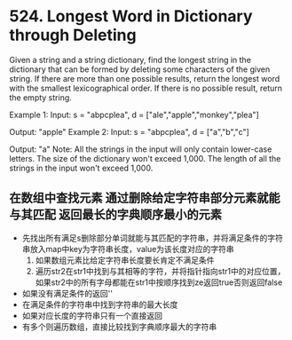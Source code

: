 # 524. Longest Word in Dictionary through Deleting

Given a string and a string dictionary, find the longest string in the dictionary that can be formed by deleting some characters of the given string. If there are more than one possible results, return the longest word with the smallest lexicographical order. If there is no possible result, return the empty string.

Example 1:
Input:
s = "abpcplea", d = ["ale","apple","monkey","plea"]

Output: 
"apple"
Example 2:
Input:
s = "abpcplea", d = ["a","b","c"]

Output: 
"a"
Note:
All the strings in the input will only contain lower-case letters.
The size of the dictionary won't exceed 1,000.
The length of all the strings in the input won't exceed 1,000.

## 在数组中查找元素 通过删除给定字符串部分元素就能与其匹配 返回最长的字典顺序最小的元素

- 先找出所有满足s删除部分单词就能与其匹配的字符串，并将满足条件的字符串放入map中key为字符串长度，value为该长度对应的字符串
    1. 如果数组元素比给定字符串长度要长肯定不满足条件
    2. 遍历str2在str1中找到与其相等的字符，并将指针指向str1中的对应位置，如果str2中的所有字母都能在str1中按顺序找到ze返回true否则返回false
- 如果没有满足条件的返回''
- 在满足条件的字符串中找到字符串的最大长度
- 如果对应长度的字符串只有一个直接返回
- 有多个则遍历数组，直接比较找到字典顺序最大的字符串
